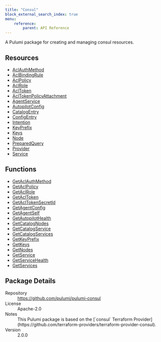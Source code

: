 ```yaml
---
title: "Consul"
block_external_search_index: true
menu:
    reference:
        parent: API Reference
---
```


<!-- WARNING: this file was generated by Pulumi Docs Generator. -->
<!-- Do not edit by hand unless you're certain you know what you are doing! -->

A Pulumi package for creating and managing consul resources.

<h2 id="resources">Resources</h2>
<ul class="api">
    <li><a href="aclauthmethod" title="AclAuthMethod"><span class="symbol resource"></span>AclAuthMethod</a></li>
    <li><a href="aclbindingrule" title="AclBindingRule"><span class="symbol resource"></span>AclBindingRule</a></li>
    <li><a href="aclpolicy" title="AclPolicy"><span class="symbol resource"></span>AclPolicy</a></li>
    <li><a href="aclrole" title="AclRole"><span class="symbol resource"></span>AclRole</a></li>
    <li><a href="acltoken" title="AclToken"><span class="symbol resource"></span>AclToken</a></li>
    <li><a href="acltokenpolicyattachment" title="AclTokenPolicyAttachment"><span class="symbol resource"></span>AclTokenPolicyAttachment</a></li>
    <li><a href="agentservice" title="AgentService"><span class="symbol resource"></span>AgentService</a></li>
    <li><a href="autopilotconfig" title="AutopilotConfig"><span class="symbol resource"></span>AutopilotConfig</a></li>
    <li><a href="catalogentry" title="CatalogEntry"><span class="symbol resource"></span>CatalogEntry</a></li>
    <li><a href="configentry" title="ConfigEntry"><span class="symbol resource"></span>ConfigEntry</a></li>
    <li><a href="intention" title="Intention"><span class="symbol resource"></span>Intention</a></li>
    <li><a href="keyprefix" title="KeyPrefix"><span class="symbol resource"></span>KeyPrefix</a></li>
    <li><a href="keys" title="Keys"><span class="symbol resource"></span>Keys</a></li>
    <li><a href="node" title="Node"><span class="symbol resource"></span>Node</a></li>
    <li><a href="preparedquery" title="PreparedQuery"><span class="symbol resource"></span>PreparedQuery</a></li>
    <li><a href="provider" title="Provider"><span class="symbol resource"></span>Provider</a></li>
    <li><a href="service" title="Service"><span class="symbol resource"></span>Service</a></li>
</ul>

<h2 id="functions">Functions</h2>
<ul class="api">
    <li><a href="getaclauthmethod" title="GetAclAuthMethod"><span class="symbol function"></span>GetAclAuthMethod</a></li>
    <li><a href="getaclpolicy" title="GetAclPolicy"><span class="symbol function"></span>GetAclPolicy</a></li>
    <li><a href="getaclrole" title="GetAclRole"><span class="symbol function"></span>GetAclRole</a></li>
    <li><a href="getacltoken" title="GetAclToken"><span class="symbol function"></span>GetAclToken</a></li>
    <li><a href="getacltokensecretid" title="GetAclTokenSecretId"><span class="symbol function"></span>GetAclTokenSecretId</a></li>
    <li><a href="getagentconfig" title="GetAgentConfig"><span class="symbol function"></span>GetAgentConfig</a></li>
    <li><a href="getagentself" title="GetAgentSelf"><span class="symbol function"></span>GetAgentSelf</a></li>
    <li><a href="getautopilothealth" title="GetAutopilotHealth"><span class="symbol function"></span>GetAutopilotHealth</a></li>
    <li><a href="getcatalognodes" title="GetCatalogNodes"><span class="symbol function"></span>GetCatalogNodes</a></li>
    <li><a href="getcatalogservice" title="GetCatalogService"><span class="symbol function"></span>GetCatalogService</a></li>
    <li><a href="getcatalogservices" title="GetCatalogServices"><span class="symbol function"></span>GetCatalogServices</a></li>
    <li><a href="getkeyprefix" title="GetKeyPrefix"><span class="symbol function"></span>GetKeyPrefix</a></li>
    <li><a href="getkeys" title="GetKeys"><span class="symbol function"></span>GetKeys</a></li>
    <li><a href="getnodes" title="GetNodes"><span class="symbol function"></span>GetNodes</a></li>
    <li><a href="getservice" title="GetService"><span class="symbol function"></span>GetService</a></li>
    <li><a href="getservicehealth" title="GetServiceHealth"><span class="symbol function"></span>GetServiceHealth</a></li>
    <li><a href="getservices" title="GetServices"><span class="symbol function"></span>GetServices</a></li>
</ul>

<h2 id="package-details">Package Details</h2>
<dl class="package-details">
	<dt>Repository</dt>
	<dd><a href="https://github.com/pulumi/pulumi-consul">https://github.com/pulumi/pulumi-consul</a></dd>
	<dt>License</dt>
	<dd>Apache-2.0</dd>
    <dt>Notes</dt>
	<dd>This Pulumi package is based on the [`consul` Terraform Provider](https://github.com/terraform-providers/terraform-provider-consul).</dd>
	<dt>Version</dt>
	<dd>2.0.0</dd>
</dl>

